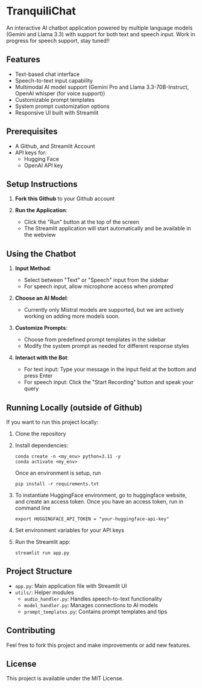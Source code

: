 
# TranquiliChat

An interactive AI chatbot application powered by multiple language models (Gemini and Llama 3.3) with support for both text and speech input. Work in progress for speech support, stay tuned!!

## Features

- Text-based chat interface
- Speech-to-text input capability
- Multimodal AI model support (Gemini Pro and Llama 3.3-70B-Instruct, OpenAI whisper (for voice support))
- Customizable prompt templates
- System prompt customization options
- Responsive UI built with Streamlit

## Prerequisites

- A Github, and Streamlit Account
- API keys for:
  - Hugging Face 
  - OpenAI API key

## Setup Instructions

1. **Fork this Github** to your Github account

2. **Run the Application**:
   - Click the "Run" button at the top of the screen
   - The Streamlit application will start automatically and be available in the webview

## Using the Chatbot

1. **Input Method**:
   - Select between "Text" or "Speech" input from the sidebar
   - For speech input, allow microphone access when prompted

2. **Choose an AI Model**:
   - Currently only Mistral models are supported, but we are actively working on adding more models soon.

3. **Customize Prompts**:
   - Choose from predefined prompt templates in the sidebar
   - Modify the system prompt as needed for different response styles

4. **Interact with the Bot**:
   - For text input: Type your message in the input field at the bottom and press Enter
   - For speech input: Click the "Start Recording" button and speak your query

## Running Locally (outside of Github)

If you want to run this project locally:

1. Clone the repository
2. Install dependencies:

   ```
   conda create -n <my_env> python=3.11 -y
   conda activate <my_env>
   ```
   Once an environment is setup, run
   ```
   pip install -r requirements.txt
   ```
3. To instantiate HuggingFace environment, go to huggingface website, and create an access token. Once you have an access token, run in command line

   ```
   export HUGGINGFACE_API_TOKEN = "your-huggingface-api-key"
   ```
   
4. Set environment variables for your API keys
5. Run the Streamlit app:
   ```
   streamlit run app.py
   ```

## Project Structure

- `app.py`: Main application file with Streamlit UI
- `utils/`: Helper modules
  - `audio_handler.py`: Handles speech-to-text functionality
  - `model_handler.py`: Manages connections to AI models
  - `prompt_templates.py`: Contains prompt templates and tips

## Contributing

Feel free to fork this project and make improvements or add new features.

## License

This project is available under the MIT License.
